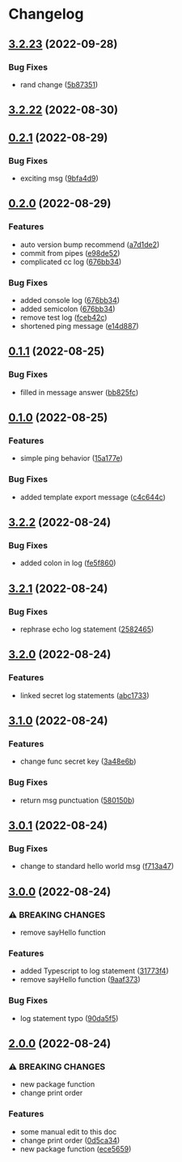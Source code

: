 # Changelog

## [3.2.23](https://github.com/ashutosh-ukey/bare-node-proj/compare/v3.2.22...v3.2.23) (2022-09-28)


### Bug Fixes

* rand change ([5b87351](https://github.com/ashutosh-ukey/bare-node-proj/commit/5b873511c893d2c02e7fc60a6987d46439519920))

## [3.2.22](https://github.com/ashutosh-ukey/bare-node-proj/compare/v3.2.2...v3.2.3) (2022-08-30)
## [0.2.1](https://github.com/ashutosh-ukey/bare-node-proj/compare/v0.2.0...v0.2.1) (2022-08-29)


### Bug Fixes

* exciting msg ([9bfa4d9](https://github.com/ashutosh-ukey/bare-node-proj/commit/9bfa4d9b4feadc69385f43062d8f2546e6dfa3ac))

## [0.2.0](https://github.com/ashutosh-ukey/bare-node-proj/compare/v0.1.1...v0.2.0) (2022-08-29)


### Features

* auto version bump recommend ([a7d1de2](https://github.com/ashutosh-ukey/bare-node-proj/commit/a7d1de2b847e80347679baba1a51e5c2e22fe618))
* commit from pipes ([e98de52](https://github.com/ashutosh-ukey/bare-node-proj/commit/e98de520a59d8ca2d996849b8c45408b7da3fd01))
* complicated cc log ([676bb34](https://github.com/ashutosh-ukey/bare-node-proj/commit/676bb34348fc01e1fb9e602d374cb621b7dd093a))


### Bug Fixes

* added console log ([676bb34](https://github.com/ashutosh-ukey/bare-node-proj/commit/676bb34348fc01e1fb9e602d374cb621b7dd093a))
* added semicolon ([676bb34](https://github.com/ashutosh-ukey/bare-node-proj/commit/676bb34348fc01e1fb9e602d374cb621b7dd093a))
* remove test log ([fceb42c](https://github.com/ashutosh-ukey/bare-node-proj/commit/fceb42c7f4cca859e03234401f82fdcc6b14f182))
* shortened ping message ([e14d887](https://github.com/ashutosh-ukey/bare-node-proj/commit/e14d887403bdda6746cb9c90d7452dc3c40075be))

## [0.1.1](https://github.com/ashutosh-ukey/bare-node-proj/compare/v0.1.0...v0.1.1) (2022-08-25)


### Bug Fixes

* filled in message answer ([bb825fc](https://github.com/ashutosh-ukey/bare-node-proj/commit/bb825fc9d7d833916d8d2e1cb50158878eb51794))

## [0.1.0](https://github.com/ashutosh-ukey/bare-node-proj/compare/v3.2.2...v0.1.0) (2022-08-25)


### Features

* simple ping behavior ([15a177e](https://github.com/ashutosh-ukey/bare-node-proj/commit/15a177e8473337454ddded82070faac6e0b518bb))


### Bug Fixes

* added template export message ([c4c644c](https://github.com/ashutosh-ukey/bare-node-proj/commit/c4c644c08525bc2b7ea0316d3011168a21449bad))

## [3.2.2](https://github.com/ashutosh-ukey/bare-node-proj/compare/v3.2.1...v3.2.2) (2022-08-24)


### Bug Fixes

* added colon in log ([fe5f860](https://github.com/ashutosh-ukey/bare-node-proj/commit/fe5f86083b6edb58872b6d2d6c585cea3a0f09bc))

## [3.2.1](https://github.com/ashutosh-ukey/bare-node-proj/compare/v3.2.0...v3.2.1) (2022-08-24)


### Bug Fixes

* rephrase echo log statement ([2582465](https://github.com/ashutosh-ukey/bare-node-proj/commit/2582465e664de76b47796642c894a039a63e6857))

## [3.2.0](https://github.com/ashutosh-ukey/bare-node-proj/compare/v3.1.0...v3.2.0) (2022-08-24)


### Features

* linked secret log statements ([abc1733](https://github.com/ashutosh-ukey/bare-node-proj/commit/abc173316521135ae5bb4d2e86a528bb7f47006e))

## [3.1.0](https://github.com/ashutosh-ukey/bare-node-proj/compare/v3.0.1...v3.1.0) (2022-08-24)


### Features

* change func secret key ([3a48e6b](https://github.com/ashutosh-ukey/bare-node-proj/commit/3a48e6b39700ece0100c031832706c3cccc7377b))


### Bug Fixes

* return msg punctuation ([580150b](https://github.com/ashutosh-ukey/bare-node-proj/commit/580150bbb8d10a4bc438cf5efbdc7e8015bcdd61))

## [3.0.1](https://github.com/ashutosh-ukey/bare-node-proj/compare/v3.0.0...v3.0.1) (2022-08-24)


### Bug Fixes

* change to standard hello world msg ([f713a47](https://github.com/ashutosh-ukey/bare-node-proj/commit/f713a47d875db8453e7e1fab35bcc7578b5c9497))

## [3.0.0](https://github.com/ashutosh-ukey/bare-node-proj/compare/v2.0.0...v3.0.0) (2022-08-24)


### ⚠ BREAKING CHANGES

* remove sayHello function

### Features

* added Typescript to log statement ([31773f4](https://github.com/ashutosh-ukey/bare-node-proj/commit/31773f4c3a57fa5dad934de75e9266c16d454f82))
* remove sayHello function ([9aaf373](https://github.com/ashutosh-ukey/bare-node-proj/commit/9aaf3736db0acd499e64110779b653ee9b26dac0))


### Bug Fixes

* log statement typo ([90da5f5](https://github.com/ashutosh-ukey/bare-node-proj/commit/90da5f56d3500c89d2394c41128538ebc092ea42))

## [2.0.0](https://github.com/ashutosh-ukey/bare-node-proj/compare/v1.3.1...v2.0.0) (2022-08-24)


### ⚠ BREAKING CHANGES

* new package function
* change print order

### Features

* some manual edit to this doc
* change print order ([0d5ca34](https://github.com/ashutosh-ukey/bare-node-proj/commit/0d5ca340d2841b2df88a6eaaa2a13306572cd252))
* new package function ([ece5659](https://github.com/ashutosh-ukey/bare-node-proj/commit/ece56594b1d3ad0a36b2028e8cc411115bda78e3))
